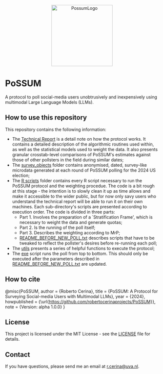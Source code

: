 <p align="center">
  <img src="https://github.com/robertocerinaprojects/PoSSUM/assets/51832016/c6aab730-ec8c-4bda-a9a3-2024594b0ec8" alt="PossumLogo" width="200" />
</p>


# PoSSUM
A protocol to poll social-media users unobtrusively and inexpensively using multimodal Large Language Models (LLMs).

## How to use this repository 
This repository contains the following information: 
- The [Technical Report](./PoSSUM_Technical_Report) is a detail note on how the protocol works. It contains a detailed description of the algorithmic routines used within, as well as the statistical models used to weight the data. It also presents granular crosstab-level comparisons of PoSSUM's estimates against those of other pollsters in the field during similar dates; 
- The [survey_objects](./survey_objects) folder contains anonymised, dated, survey-like microdata generated at each round of PoSSUM polling for the 2024 US election;
- The [R scripts](./R_scripts) folder contains every R script necessary to run the PoSSUM protocol and the weighting procedue. The code is a bit rough at this stage - the intention is to slowly clean it up as time allows and make it accessible to the wider public, but for now only savy users who understand the technical report will be able to run it on their own machines. Each sub-directory's scripts are presented according to execution order. The code is divided in three parts:
    + Part 1. Involves the preparation of a `Stratification Frame', which is necessary to weight the data and generate quotas;
    + Part 2. Is the running of the poll itself;
    + Part 3. Describes the weighting according to MrP;
    + [README_BEFORE_NEW_POLL.txt](./R_scripts/README_BEFORE_NEW_POLL.txt) describes scripts that have to be tweaked to reflect the pollster's desires before re-running each poll;
- The [utils](./utils) presents a series of helpful functions to execute the protocol;
- The [exe](./exe) script runs the poll from top to bottom. This should only be executed after the parameters described in [README_BEFORE_NEW_POLL.txt](./R_scripts/README_BEFORE_NEW_POLL.txt) are updated. 
  
## How to cite
@misc{PoSSUM,
  author = {Roberto Cerina},
  title = {PoSSUM: A Protocol for Surveying Social-media Users with Multimodal LLMs},
  year = {2024},
  howpublished = {\url{https://github.com/robertocerinaprojects/PoSSUM}},
  note = {Version: alpha 1.0.0}
}

## License
This project is licensed under the MIT License - see the [LICENSE](LICENSE) file for details.

## Contact
If you have questions, please send me an email at r.cerina@uva.nl.
